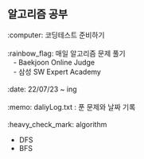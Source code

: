 <h2>알고리즘 공부</h2>
:computer: 코딩테스트 준비하기 <br>

<br>
:rainbow_flag: 매일 알고리즘 문제 풀기 <br>
&nbsp;&nbsp;&nbsp;- Baekjoon Online Judge <br>
&nbsp;&nbsp;&nbsp;- 삼성 SW Expert Academy <br>

<br>
:date: 22/07/23 ~ ing <br>

<br>
:memo: daliyLog.txt : 푼 문제와 날짜 기록 <br>

<br>
:heavy_check_mark: algorithm
<ul>
  <li> DFS </li>
  <li> BFS </li>
</ul>




